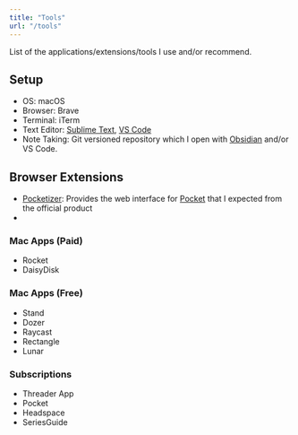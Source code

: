 ```yaml
---
title: "Tools"
url: "/tools"
---
```


List of the applications/extensions/tools I use and/or recommend.

## Setup

- OS: macOS
- Browser: Brave
- Terminal: iTerm
- Text Editor: [Sublime Text](https://www.sublimetext.com/), [VS Code](https://code.visualstudio.com/)
- Note Taking: Git versioned repository which I open with [Obsidian](https://obsidian.md/) and/or VS Code.


## Browser Extensions

- [Pocketizer](https://gglukmann.github.io/pocketizer/): Provides the web interface for [Pocket](https://getpocket.com/) that I expected from the official product
-

### Mac Apps (Paid)

- Rocket
- DaisyDisk

### Mac Apps (Free)

- Stand
- Dozer
- Raycast
- Rectangle
- Lunar

### Subscriptions

- Threader App
- Pocket
- Headspace
- SeriesGuide

